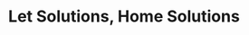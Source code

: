 ---
title: "Let Solutions, Home Solutions"
url: /canterbury/let-solutions-home-solutions/
shop: estate agent
---